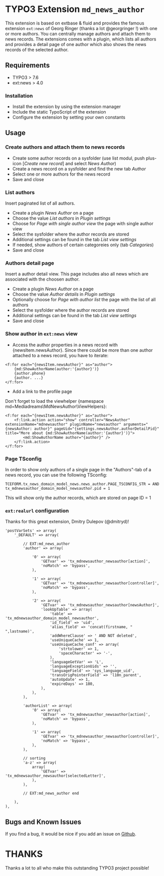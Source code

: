 # TYPO3 Extension ``md_news_author``

This extension is based on extbase & fluid and provides the famous extension ``ext:news`` of Georg Ringer (thanks a lot @georgringer !) with one or more authors. You can centrally manage authors and attach them to news records. The extensions comes with a plugin, which lists all authors and provides a detail page of one author which also shows the news records of the selected author.

## Requirements

- TYPO3 > 7.6
- ext:news > 4.0

### Installation

- Install the extension by using the extension manager
- Include the static TypoScript of the extension
- Configure the extension by setting your own constants

## Usage

### Create authors and attach them to news records

- Create some author records on a sysfolder (use list modul, push plus-icon [*Create new record*] and select *News Author*)
- Create a news record on a sysfolder and find the new tab *Author*
- Select one or more authors for the news record
- Save and close

### List authors

Insert paginated list of all authors.

- Create a plugin *News Author* on a page
- Choose the value *List authors* in *Plugin settings*
- Choose for *Page with single author view* the page with single author view
- Select the sysfolder where the author records are stored
- Additional settings can be found in the tab *List view settings*
- If needed, show authors of certain categoreies only (tab *Categories*)
- Save and close

### Authors detail page

Insert a author detail view. This page includes also all news which are associated with the choosen author.

- Create a plugin *News Author* on a page
- Choose the value *Author details* in *Plugin settings*
- Optionally choose for *Page with author list* the page with the list of all authors
- Select the sysfolder where the author records are stored
- Additional settings can be found in the tab *List view settings*
- Save and close

### Show author in ``ext:news`` view

- Access the author properties in a news record with {newsItem.newsAuthor}. Since there could be more than one author attached to a news record, you have to iterate:

```
<f:for each="{newsItem.newsAuthor}" as="author">
    {md:ShowAuthorName(author:'{author}')}
    {author.phone}
    {author. ...}
</f:for>
```

- Add a link to the profile page

Don't forget to load the viewhelper {namespace md=Mediadreams\MdNewsAuthor\ViewHelpers}:

    <f:for each="{newsItem.newsAuthor}" as="author">
        <f:link.action action="show" controller="NewsAuthor" extensionName="mdnewsauthor" pluginName="newsauthor" arguments="{newsAuthor: author}" pageUid="{settings.newsAuthor.authorDetailPid}" title="More about {md:ShowAuthorName(author:'{author}')}">
            <md:ShowAuthorName author="{author}" />
        </f:link.action>
    </f:for>

### Page TSconfig

In order to show only authors of a single page in the "Authors"-tab of a news record, you can use the following TSconfig:

    TCEFORM.tx_news_domain_model_news.news_author.PAGE_TSCONFIG_STR = AND tx_mdnewsauthor_domain_model_newsauthor.pid = 1

This will show only the author records, which are stored on page ID = 1

### ``ext:realurl`` configuration

Thanks for this great extension, Dmitry Dulepov (@dmitryd)!

    'postVarSets' => array(
        '_DEFAULT' => array(

            // EXT:md_news_author
            'author' => array(

                '0' => array(
                    'GETvar' => 'tx_mdnewsauthor_newsauthor[action]',
                    'noMatch' => 'bypass',
                ),

                '1' => array(
                    'GETvar' => 'tx_mdnewsauthor_newsauthor[controller]',
                    'noMatch' => 'bypass',
                ),

                '2' => array(
                    'GETvar' => 'tx_mdnewsauthor_newsauthor[newsAuthor]',
                    'lookUpTable' => array(
                        'table' => 'tx_mdnewsauthor_domain_model_newsauthor',
                        'id_field' => 'uid',
                        'alias_field' => 'concat(firstname, " ",lastname)',
                        'addWhereClause' => ' AND NOT deleted',
                        'useUniqueCache' => 1,
                        'useUniqueCache_conf' => array(
                            'strtolower' => 1,
                            'spaceCharacter' => '-',
                        ),
                        'languageGetVar' => 'L',
                        'languageExceptionUids' => '',
                        'languageField' => 'sys_language_uid',
                        'transOrigPointerField' => 'l10n_parent',
                        'autoUpdate' => 1,
                        'expireDays' => 180,
                    ),
                ),
            ),

            'authorList' => array(
                '0' => array(
                    'GETvar' => 'tx_mdnewsauthor_newsauthor[action]',
                    'noMatch' => 'bypass',
                ),

                '1' => array(
                    'GETvar' => 'tx_mdnewsauthor_newsauthor[controller]',
                    'noMatch' => 'bypass',
                ),
            ),

            // sorting
            'a-z' => array(
                array(
                    'GETvar' => 'tx_mdnewsauthor_newsauthor[selectedLetter]',
                ),
            ),

            // EXT:md_news_author end
            
        ),
    ),

## Bugs and Known Issues
If you find a bug, it would be nice if you add an issue on [Github](https://github.com/cdaecke/md_news_author/issues).

# THANKS

Thanks a lot to all who make this outstanding TYPO3 project possible!
